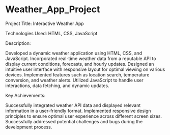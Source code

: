 # Weather_App_Project

Project Title: Interactive Weather App

Technologies Used: HTML, CSS, JavaScript

Description:

Developed a dynamic weather application using HTML, CSS, and JavaScript.
Incorporated real-time weather data from a reputable API to display current conditions, forecasts, and hourly updates.
Designed an intuitive user interface with responsive layout for optimal viewing on various devices.
Implemented features such as location search, temperature conversion, and weather alerts.
Utilized JavaScript to handle user interactions, data fetching, and dynamic updates.


Key Achievements:

Successfully integrated weather API data and displayed relevant information in a user-friendly format.
Implemented responsive design principles to ensure optimal user experience across different screen sizes.
Successfully addressed potential challenges and bugs during the development process.

